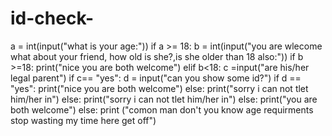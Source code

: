 # id-check-
a = int(input("what is your age:"))
if a >= 18:
    b = int(input("you are wlecome what about your friend, how old is she?,is she older than 18 also:"))
    if b >=18:
        print("nice you are both welcome")
    elif b<18:
        c =input("are his/her legal parent")
        if c== "yes":
            d = input("can you show some id?")
            if d == "yes":
                print("nice you are both welcome")
            else:
                print("sorry i can not tlet him/her in")
        else: 
            print("sorry i can not tlet him/her in")
    else:
        print("you are both welcome")
else:
    print ("comon man don't you know age requirments stop wasting my time here get off")
